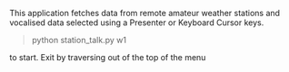 This application fetches data from remote amateur weather stations and vocalised data selected using a Presenter or Keyboard Cursor keys.

> python station_talk.py w1

to start.  Exit by traversing out of the top of the menu

